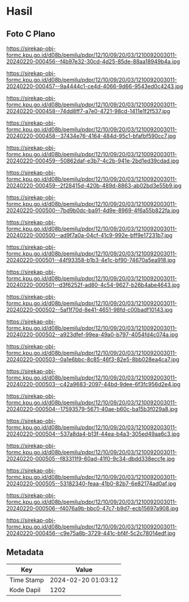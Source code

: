 # Hasil

## Foto C Plano

https://sirekap-obj-formc.kpu.go.id/d08b/pemilu/pdpr/12/10/09/20/03/1210092003011-20240220-000456--f4b97e32-30cd-4d25-85de-88aa18949b4a.jpg

https://sirekap-obj-formc.kpu.go.id/d08b/pemilu/pdpr/12/10/09/20/03/1210092003011-20240220-000457--9a4444c1-ce4d-4066-9d66-9543ed0c4243.jpg

https://sirekap-obj-formc.kpu.go.id/d08b/pemilu/pdpr/12/10/09/20/03/1210092003011-20240220-000458--74dd8ff7-a7e0-4721-98cd-1411e1f2f537.jpg

https://sirekap-obj-formc.kpu.go.id/d08b/pemilu/pdpr/12/10/09/20/03/1210092003011-20240220-000458--37434e76-4164-484d-95c1-bfafbf590cc7.jpg

https://sirekap-obj-formc.kpu.go.id/d08b/pemilu/pdpr/12/10/09/20/03/1210092003011-20240220-000459--50862daf-e3b7-4c2b-941e-2bd1ed39cdad.jpg

https://sirekap-obj-formc.kpu.go.id/d08b/pemilu/pdpr/12/10/09/20/03/1210092003011-20240220-000459--2f28415d-420b-489d-8863-ab02bd3e55b9.jpg

https://sirekap-obj-formc.kpu.go.id/d08b/pemilu/pdpr/12/10/09/20/03/1210092003011-20240220-000500--7bd9b0dc-ba91-4d9e-8969-4f6a55b822fa.jpg

https://sirekap-obj-formc.kpu.go.id/d08b/pemilu/pdpr/12/10/09/20/03/1210092003011-20240220-000500--ad9f7a0a-04cf-41c9-992e-bff9e17231b7.jpg

https://sirekap-obj-formc.kpu.go.id/d08b/pemilu/pdpr/12/10/09/20/03/1210092003011-20240220-000501--44f93358-b1b3-4e1c-bf90-74670a5ea918.jpg

https://sirekap-obj-formc.kpu.go.id/d08b/pemilu/pdpr/12/10/09/20/03/1210092003011-20240220-000501--d3f6252f-ad80-4c54-9627-b26b4abe4643.jpg

https://sirekap-obj-formc.kpu.go.id/d08b/pemilu/pdpr/12/10/09/20/03/1210092003011-20240220-000502--5af1f70d-8e41-4651-98fd-c00badf10143.jpg

https://sirekap-obj-formc.kpu.go.id/d08b/pemilu/pdpr/12/10/09/20/03/1210092003011-20240220-000502--a923dfef-99ea-49a0-b797-4054fd4c074a.jpg

https://sirekap-obj-formc.kpu.go.id/d08b/pemilu/pdpr/12/10/09/20/03/1210092003011-20240220-000503--0a1e6bbc-8c85-46f3-82e5-8bb028ea4ca7.jpg

https://sirekap-obj-formc.kpu.go.id/d08b/pemilu/pdpr/12/10/09/20/03/1210092003011-20240220-000503--c42a9683-2097-44bd-9dee-6f3fc956d2e4.jpg

https://sirekap-obj-formc.kpu.go.id/d08b/pemilu/pdpr/12/10/09/20/03/1210092003011-20240220-000504--17593579-5671-40ae-b60c-ba15b3f029a8.jpg

https://sirekap-obj-formc.kpu.go.id/d08b/pemilu/pdpr/12/10/09/20/03/1210092003011-20240220-000504--537a8da4-b13f-44ea-b4a3-305ed49aa6c3.jpg

https://sirekap-obj-formc.kpu.go.id/d08b/pemilu/pdpr/12/10/09/20/03/1210092003011-20240220-000505--f83311f9-60ad-41f0-9c34-dbdd338eccfe.jpg

https://sirekap-obj-formc.kpu.go.id/d08b/pemilu/pdpr/12/10/09/20/03/1210092003011-20240220-000505--53182340-feaa-41b0-82b7-6e82174ad0af.jpg

https://sirekap-obj-formc.kpu.go.id/d08b/pemilu/pdpr/12/10/09/20/03/1210092003011-20240220-000506--f4076a9b-bbc0-47c7-b9d7-ecb15697a908.jpg

https://sirekap-obj-formc.kpu.go.id/d08b/pemilu/pdpr/12/10/09/20/03/1210092003011-20240220-000456--c9e75a8b-3729-441c-bf4f-5c2c78014edf.jpg


## Metadata

| Key        | Value               |
| ---------- | ------------------- |
| Time Stamp | 2024-02-20 01:03:12 |
| Kode Dapil | 1202                |



